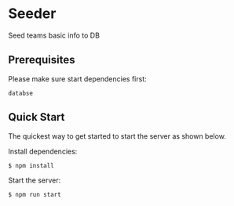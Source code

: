 # Seeder

Seed teams basic info to DB

## Prerequisites

 Please make sure start dependencies first:
```console
databse
```

## Quick Start 


  The quickest way to get started to start the server as shown below.


   
  Install dependencies:

```console
$ npm install

```

  Start the server:

```console
$ npm run start
```